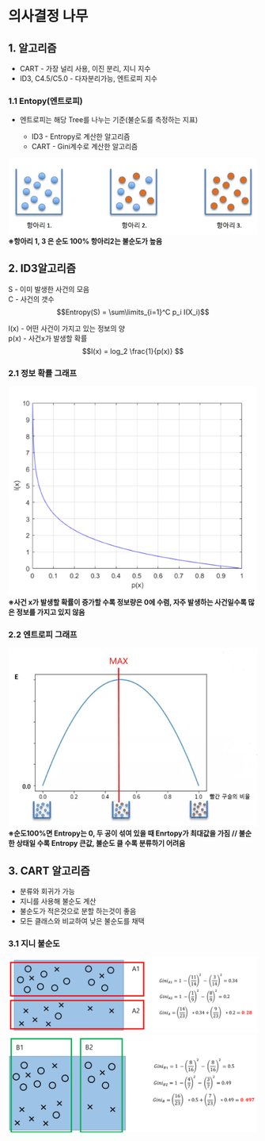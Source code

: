 # 의사결정 나무

## 1. 알고리즘
* CART - 가장 널리 사용, 이진 분리, 지니 지수
* ID3, C4.5/C5.0 - 다자분리가능, 엔트로피 지수

### 1.1 Entopy(엔트로피)
* 엔트로피는 해당 Tree를 나누는 기준(불순도를 측정하는 지표)

    * ID3 - Entropy로 계산한 알고리즘
    * CART - Gini계수로 계산한 알고리즘

![image.png](./img/1.png)       
**※항아리 1, 3 은 순도 100% 항아리2는 불순도가 높음**
    
## 2. ID3알고리즘

S - 이미 발생한 사건의 모음   
C - 사건의 갯수   
$$Entropy(S) = \sum\limits_{i=1}^C p_i I(X_i)$$

I(x) - 어떤 사건이 가지고 있는 정보의 양   
p(x) - 사건x가 발생할 확률   
$$I(x) = log_2 \frac{1}{p(x)} $$

### 2.1 정보 확률 그래프
![image.png](./img/2.png)       
**※사건 x가 발생할 확률이 증가할 수록 정보량은 0에 수렴, 자주 발생하는 사건일수록 많은 정보를 가지고 있지 않음**
### 2.2 엔트로피 그래프
![image.png](./img/3.png)       
**※순도100%면 Entropy는 0, 두 공이 섞여 있을 때 Enrtopy가 최대값을 가짐 // 불순한 상태일 수록 Entropy 큰값, 불순도 클 수록 분류하기 어려움**


## 3. CART 알고리즘

* 분류와 회귀가 가능
* 지니를 사용해 불순도 계산
* 불순도가 적은것으로 분할 하는것이 좋음
* 모든 클래스와 비교하여 낮은 불순도를 채택   

### 3.1 지니 불순도
![image.png](./img/4.png)     
![image.png](./img/5.png)     


